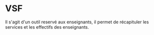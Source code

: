 # VSF

Il s'agit d'un outil reservé aux enseignants, il permet de récapituler les services et les effectifs des enseignants.

